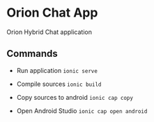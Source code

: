 # Orion Chat App

Orion Hybrid Chat application

## Commands

- Run application `ionic serve`

- Compile sources `ionic build`

- Copy sources to android `ionic cap copy`

- Open Android Studio `ionic cap open android`

